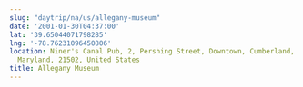 ```yaml
---
slug: "daytrip/na/us/allegany-museum"
date: '2001-01-30T04:37:00'
lat: '39.65044071798285'
lng: '-78.76231096450806'
location: Niner's Canal Pub, 2, Pershing Street, Downtown, Cumberland, Allegany County,
  Maryland, 21502, United States
title: Allegany Museum
---
```



